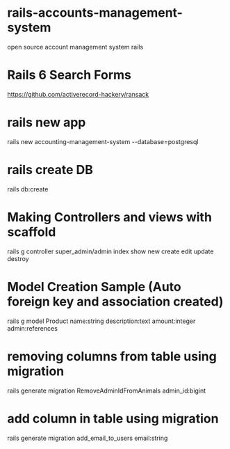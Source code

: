 # rails-accounts-management-system
open source account management system rails

# Rails 6 Search Forms
https://github.com/activerecord-hackery/ransack

# rails new app
rails new accounting-management-system --database=postgresql

# rails create DB
rails db:create

# Making Controllers and views with scaffold
rails g controller super_admin/admin index show new create edit update destroy

# Model Creation Sample (Auto foreign key and association created)
rails g model Product name:string description:text amount:integer admin:references

# removing columns from table using migration
rails generate migration RemoveAdminIdFromAnimals admin_id:bigint

# add column in table using migration
rails generate migration add_email_to_users email:string